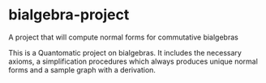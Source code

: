 # bialgebra-project
A project that will compute normal forms for commutative bialgebras

This is a Quantomatic project on bialgebras. It includes the necessary axioms, a simplification procedures which always produces unique normal forms and a sample graph with a derivation.
